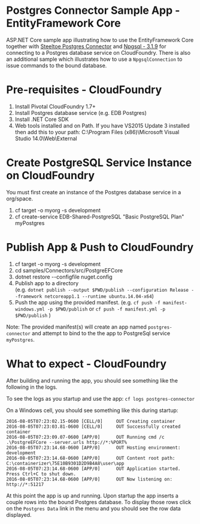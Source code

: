 ﻿# Postgres Connector Sample App - EntityFramework Core
ASP.NET Core sample app illustrating how to use the EntityFramework Core together with  [Steeltoe Postgres Connector](https://github.com/SteeltoeOSS/Connectors/tree/master/src/Steeltoe.CloudFoundry.Connector.PostgreSql) and [Npgsql - 3.1.9](http://www.npgsql.org/) for connecting to a Postgres database service on CloudFoundry. There is also an additional sample which illustrates how to use a `NpgsqlConnection` to issue commands to the bound database.

# Pre-requisites - CloudFoundry

1. Install Pivotal CloudFoundry 1.7+
2. Install Postgres database service (e.g. EDB Postgres)
3. Install .NET Core SDK
4. Web tools installed and on Path. If you have VS2015 Update 3 installed then add this to your path: C:\Program Files (x86)\Microsoft Visual Studio 14.0\Web\External

# Create PostgreSQL Service Instance on CloudFoundry
You must first create an instance of the Postgres database service in a org/space.

1. cf target -o myorg -s development
2. cf create-service EDB-Shared-PostgreSQL "Basic PostgreSQL Plan" myPostgres

# Publish App & Push to CloudFoundry

1. cf target -o myorg -s development
2. cd samples/Connectors/src/PostgreEFCore
3. dotnet restore --configfile nuget.config
4. Publish app to a directory  
(e.g. `dotnet publish --output $PWD/publish --configuration Release --framework netcoreapp1.1 --runtime ubuntu.14.04-x64`)
5. Push the app using the provided manifest.
 (e.g.  `cf push -f manifest-windows.yml -p $PWD/publish` or `cf push -f manifest.yml -p $PWD/publish` )

Note: The provided manifest(s) will create an app named `postgres-connector` and attempt to bind to the the app to PostgreSql service `myPostgres`.

# What to expect - CloudFoundry
After building and running the app, you should see something like the following in the logs. 

To see the logs as you startup and use the app: `cf logs postgres-connector`

On a Windows cell, you should see something like this during startup:
```
2016-08-05T07:23:02.15-0600 [CELL/0]     OUT Creating container
2016-08-05T07:23:03.81-0600 [CELL/0]     OUT Successfully created container
2016-08-05T07:23:09.07-0600 [APP/0]      OUT Running cmd /c .\PostgreEFCore --server.urls http://*:%PORT%
2016-08-05T07:23:14.68-0600 [APP/0]      OUT Hosting environment: development
2016-08-05T07:23:14.68-0600 [APP/0]      OUT Content root path: C:\containerizer\75E10B9301D2D9B4A8\user\app
2016-08-05T07:23:14.68-0600 [APP/0]      OUT Application started. Press Ctrl+C to shut down.
2016-08-05T07:23:14.68-0600 [APP/0]      OUT Now listening on: http://*:51217
```
At this point the app is up and running.  Upon startup the app inserts a couple rows into the bound Postgres database. To display those rows click on the `Postgres Data` link in the menu and you should see the row data displayed.
